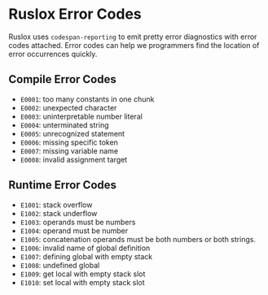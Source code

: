 # Ruslox Error Codes
Ruslox uses `codespan-reporting` to emit pretty error diagnostics with error codes attached. Error codes can help we programmers find the location of error occurrences quickly.

## Compile Error Codes
- `E0001`: too many constants in one chunk
- `E0002`: unexpected character
- `E0003`: uninterpretable number literal
- `E0004`: unterminated string
- `E0005`: unrecognized statement
- `E0006`: missing specific token
- `E0007`: missing variable name
- `E0008`: invalid assignment target

## Runtime Error Codes
- `E1001`: stack overflow
- `E1002`: stack underflow
- `E1003`: operands must be numbers
- `E1004`: operand must be number
- `E1005`: concatenation operands must be both numbers or both strings.
- `E1006`: invalid name of global definition
- `E1007`: defining global with empty stack
- `E1008`: undefined global
- `E1009`: get local with empty stack slot
- `E1010`: set local with empty stack slot